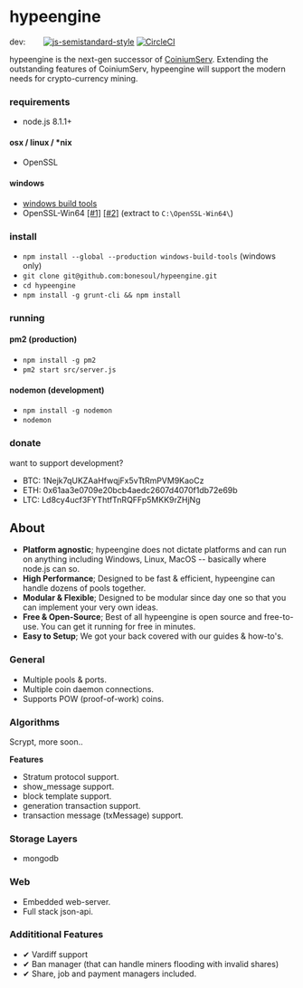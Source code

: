 # hypeengine

dev: &nbsp; &nbsp; &nbsp; &nbsp;[![js-semistandard-style](https://img.shields.io/badge/code%20style-semistandard-brightgreen.svg?style=flat-square)](https://github.com/Flet/semistandard) [![CircleCI](https://circleci.com/gh/bonesoul/hypeengine/tree/develop.svg?style=svg&circle-token=926a8d7960f4626cc748baa0ac647a7e13c7ea8d)](https://circleci.com/gh/bonesoul/hypeengine/tree/develop)

hypeengine is the next-gen successor of [CoiniumServ](https://github.com/bonesoul/coiniumserv). Extending the outstanding features of CoiniumServ, hypeengine will support the modern needs for crypto-currency mining.

### requirements
- node.js 8.1.1+

#### osx / linux / \*nix
- OpenSSL

#### windows
* [windows build tools](https://github.com/felixrieseberg/windows-build-tools)
* OpenSSL-Win64 [[#1]](http://slproweb.com/products/Win32OpenSSL.html) [[#2]](https://indy.fulgan.com/SSL/) (extract to `C:\OpenSSL-Win64\`)

### install
- `npm install --global --production windows-build-tools` (windows only)
- `git clone git@github.com:bonesoul/hypeengine.git`
- `cd hypeengine`
- `npm install -g grunt-cli && npm install`

### running

#### pm2 (production)

- `npm install -g pm2`
- `pm2 start src/server.js`

#### nodemon (development)

- `npm install -g nodemon`
- `nodemon`

### donate

want to support development?

* BTC: 1Nejk7qUKZAaHfwqjFx5vTtRmPVM9KaoCz
* ETH: 0x61aa3e0709e20bcb4aedc2607d4070f1db72e69b
* LTC: Ld8cy4ucf3FYThtfTnRQFFp5MKK9rZHjNg

## About
- **Platform agnostic**; hypeengine does not dictate platforms and can run on anything including Windows, Linux, MacOS -- basically where node.js can so.
- **High Performance**; Designed to be fast & efficient, hypeengine can handle dozens of pools together.
- **Modular & Flexible**; Designed to be modular since day one so that you can implement your very own ideas.
- **Free & Open-Source**; Best of all hypeengine is open source and free-to-use. You can get it running for free in minutes.
- **Easy to Setup**; We got your back covered with our guides & how-to's.

### General
- Multiple pools & ports.
- Multiple coin daemon connections.
- Supports POW (proof-of-work) coins.

### Algorithms
Scrypt, more soon..

**Features**
- Stratum protocol support.
- show_message support.
- block template support.
- generation transaction support.
- transaction message (txMessage) support.

### Storage Layers
- mongodb

### Web
- Embedded web-server.
- Full stack json-api.

### Addititional Features
- ✔ Vardiff support
- ✔ Ban manager (that can handle miners flooding with invalid shares)
- ✔ Share, job and payment managers included.
